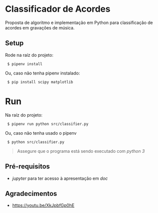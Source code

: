 # Classificador de Acordes
Proposta de algoritmo e implementação em Python para classificação de acordes em gravações
de música.

## Setup

Rode na raíz do projeto:

```
 $ pipenv install 
```

Ou, caso não tenha pipenv instalado:

```
 $ pip install scipy matplotlib
```

# Run

Na raíz do projeto:

```
 $ pipenv run python src/classifier.py
```

Ou, caso não tenha usado o pipenv

```
 $ python src/classifier.py
```

> Assegure que o programa está sendo executado com _python 3_

## Pré-requisitos
 - _jupyter_ para ter acesso à apresentação em _doc_

## Agradecimentos
 - https://youtu.be/XkJpbfGp0hE
